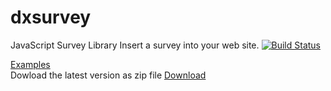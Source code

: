 # dxsurvey
JavaScript Survey Library
Insert a survey into your web site.
[![Build Status](https://api.shippable.com/projects/55ded2031895ca4474102b6d/badge/master)](https://app.shippable.com/projects/55ded2031895ca4474102b6d)

[Examples](http://andrewtelnov.github.io/surveyjs/)  
Dowload the latest version as zip file [Download](http://surveyjs.org/downloads/surveyjs.zip)